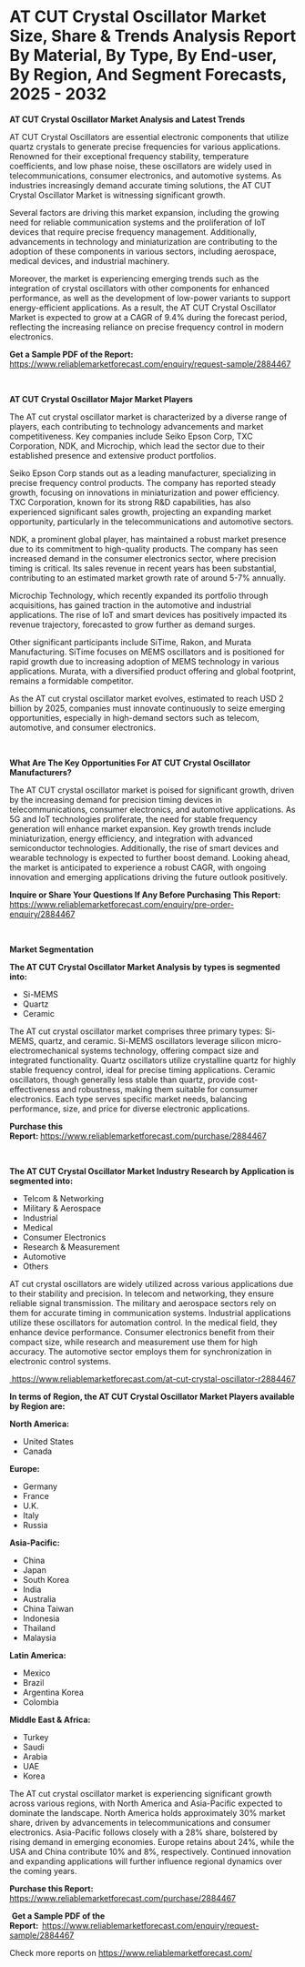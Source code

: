 <p><h1>AT CUT Crystal Oscillator Market Size, Share & Trends Analysis Report By Material, By Type, By End-user, By Region, And Segment Forecasts, 2025 - 2032</h1></p><p><strong>AT CUT Crystal Oscillator Market Analysis and Latest Trends</strong></p>
<p><p>AT CUT Crystal Oscillators are essential electronic components that utilize quartz crystals to generate precise frequencies for various applications. Renowned for their exceptional frequency stability, temperature coefficients, and low phase noise, these oscillators are widely used in telecommunications, consumer electronics, and automotive systems. As industries increasingly demand accurate timing solutions, the AT CUT Crystal Oscillator Market is witnessing significant growth.</p><p>Several factors are driving this market expansion, including the growing need for reliable communication systems and the proliferation of IoT devices that require precise frequency management. Additionally, advancements in technology and miniaturization are contributing to the adoption of these components in various sectors, including aerospace, medical devices, and industrial machinery.</p><p>Moreover, the market is experiencing emerging trends such as the integration of crystal oscillators with other components for enhanced performance, as well as the development of low-power variants to support energy-efficient applications. As a result, the AT CUT Crystal Oscillator Market is expected to grow at a CAGR of 9.4% during the forecast period, reflecting the increasing reliance on precise frequency control in modern electronics.</p></p>
<p><strong>Get a Sample PDF of the Report:&nbsp;</strong> <a href="https://www.reliablemarketforecast.com/enquiry/request-sample/2884467?utm_campaign=2724&utm_medium=2&utm_source=Github&utm_content=ia&utm_term=13032025&utm_id=at-cut-crystal-oscillator">https://www.reliablemarketforecast.com/enquiry/request-sample/2884467</a></p>
<p>&nbsp;</p>
<p><strong>AT CUT Crystal Oscillator Major Market Players</strong></p>
<p><p>The AT cut crystal oscillator market is characterized by a diverse range of players, each contributing to technology advancements and market competitiveness. Key companies include Seiko Epson Corp, TXC Corporation, NDK, and Microchip, which lead the sector due to their established presence and extensive product portfolios.</p><p>Seiko Epson Corp stands out as a leading manufacturer, specializing in precise frequency control products. The company has reported steady growth, focusing on innovations in miniaturization and power efficiency. TXC Corporation, known for its strong R&D capabilities, has also experienced significant sales growth, projecting an expanding market opportunity, particularly in the telecommunications and automotive sectors.</p><p>NDK, a prominent global player, has maintained a robust market presence due to its commitment to high-quality products. The company has seen increased demand in the consumer electronics sector, where precision timing is critical. Its sales revenue in recent years has been substantial, contributing to an estimated market growth rate of around 5-7% annually.</p><p>Microchip Technology, which recently expanded its portfolio through acquisitions, has gained traction in the automotive and industrial applications. The rise of IoT and smart devices has positively impacted its revenue trajectory, forecasted to grow further as demand surges.</p><p>Other significant participants include SiTime, Rakon, and Murata Manufacturing. SiTime focuses on MEMS oscillators and is positioned for rapid growth due to increasing adoption of MEMS technology in various applications. Murata, with a diversified product offering and global footprint, remains a formidable competitor.</p><p>As the AT cut crystal oscillator market evolves, estimated to reach USD 2 billion by 2025, companies must innovate continuously to seize emerging opportunities, especially in high-demand sectors such as telecom, automotive, and consumer electronics.</p></p>
<p>&nbsp;</p>
<p><strong>What Are The Key Opportunities For AT CUT Crystal Oscillator Manufacturers?</strong></p>
<p><p>The AT CUT crystal oscillator market is poised for significant growth, driven by the increasing demand for precision timing devices in telecommunications, consumer electronics, and automotive applications. As 5G and IoT technologies proliferate, the need for stable frequency generation will enhance market expansion. Key growth trends include miniaturization, energy efficiency, and integration with advanced semiconductor technologies. Additionally, the rise of smart devices and wearable technology is expected to further boost demand. Looking ahead, the market is anticipated to experience a robust CAGR, with ongoing innovation and emerging applications driving the future outlook positively.</p></p>
<p><strong>Inquire or Share Your Questions If Any Before Purchasing This Report:</strong> <a href="https://www.reliablemarketforecast.com/enquiry/pre-order-enquiry/2884467?utm_campaign=2724&utm_medium=2&utm_source=Github&utm_content=ia&utm_term=13032025&utm_id=at-cut-crystal-oscillator">https://www.reliablemarketforecast.com/enquiry/pre-order-enquiry/2884467</a></p>
<p>&nbsp;</p>
<p><strong>Market Segmentation</strong></p>
<p><strong>The AT CUT Crystal Oscillator Market Analysis by types is segmented into:</strong></p>
<p><ul><li>Si-MEMS</li><li>Quartz</li><li>Ceramic</li></ul></p>
<p><p>The AT cut crystal oscillator market comprises three primary types: Si-MEMS, quartz, and ceramic. Si-MEMS oscillators leverage silicon micro-electromechanical systems technology, offering compact size and integrated functionality. Quartz oscillators utilize crystalline quartz for highly stable frequency control, ideal for precise timing applications. Ceramic oscillators, though generally less stable than quartz, provide cost-effectiveness and robustness, making them suitable for consumer electronics. Each type serves specific market needs, balancing performance, size, and price for diverse electronic applications.</p></p>
<p><strong>Purchase this Report:&nbsp;</strong><a href="https://www.reliablemarketforecast.com/purchase/2884467?utm_campaign=2724&utm_medium=2&utm_source=Github&utm_content=ia&utm_term=13032025&utm_id=at-cut-crystal-oscillator">https://www.reliablemarketforecast.com/purchase/2884467</a></p>
<p>&nbsp;</p>
<p><strong>The AT CUT Crystal Oscillator Market Industry Research by Application is segmented into:</strong></p>
<p><ul><li>Telcom & Networking</li><li>Military & Aerospace</li><li>Industrial</li><li>Medical</li><li>Consumer Electronics</li><li>Research & Measurement</li><li>Automotive</li><li>Others</li></ul></p>
<p><p>AT cut crystal oscillators are widely utilized across various applications due to their stability and precision. In telecom and networking, they ensure reliable signal transmission. The military and aerospace sectors rely on them for accurate timing in communication systems. Industrial applications utilize these oscillators for automation control. In the medical field, they enhance device performance. Consumer electronics benefit from their compact size, while research and measurement use them for high accuracy. The automotive sector employs them for synchronization in electronic control systems.</p></p>
<p><a href="https://www.reliablemarketforecast.com/at-cut-crystal-oscillator-r2884467?utm_campaign=2724&utm_medium=2&utm_source=Github&utm_content=ia&utm_term=13032025&utm_id=at-cut-crystal-oscillator">&nbsp;https://www.reliablemarketforecast.com/at-cut-crystal-oscillator-r2884467</a></p>
<p><strong>In terms of Region, the AT CUT Crystal Oscillator Market Players available by Region are:</strong></p>
<p>
    <p> <strong> North America: </strong>
        <ul>
            <li>United States</li>
            <li>Canada</li>
        </ul>
        </p> 
    <p> <strong> Europe: </strong>
        <ul>
            <li>Germany</li>
            <li>France</li>
            <li>U.K.</li>
            <li>Italy</li>
            <li>Russia</li>
        </ul>
        </p> 
    <p> <strong> Asia-Pacific: </strong>
        <ul>
            <li>China</li>
            <li>Japan</li>
            <li>South Korea</li>
            <li>India</li>
            <li>Australia</li>
            <li>China Taiwan</li>
            <li>Indonesia</li>
            <li>Thailand</li>
            <li>Malaysia</li>
        </ul>
        </p> 
    <p> <strong> Latin America: </strong>
        <ul>
            <li>Mexico</li>
            <li>Brazil</li>
            <li>Argentina Korea</li>
            <li>Colombia</li>
        </ul>
        </p> 
    <p> <strong> Middle East & Africa: </strong>
        <ul>
            <li>Turkey</li>
            <li>Saudi</li>
            <li>Arabia</li>
            <li>UAE</li>
            <li>Korea</li>
        </ul>
    </p>
    </p>
<p><p>The AT cut crystal oscillator market is experiencing significant growth across various regions, with North America and Asia-Pacific expected to dominate the landscape. North America holds approximately 30% market share, driven by advancements in telecommunications and consumer electronics. Asia-Pacific follows closely with a 28% share, bolstered by rising demand in emerging economies. Europe retains about 24%, while the USA and China contribute 10% and 8%, respectively. Continued innovation and expanding applications will further influence regional dynamics over the coming years.</p></p>
<p><strong>Purchase this Report: </strong><a href="https://www.reliablemarketforecast.com/purchase/2884467?utm_campaign=2724&utm_medium=2&utm_source=Github&utm_content=ia&utm_term=13032025&utm_id=at-cut-crystal-oscillator">https://www.reliablemarketforecast.com/purchase/2884467</a></p>
<p>&nbsp;<strong>Get a Sample PDF of the Report:&nbsp;&nbsp;</strong><a href="https://www.reliablemarketforecast.com/enquiry/request-sample/2884467?utm_campaign=2724&utm_medium=2&utm_source=Github&utm_content=ia&utm_term=13032025&utm_id=at-cut-crystal-oscillator">https://www.reliablemarketforecast.com/enquiry/request-sample/2884467</a></p>
<p><strong></strong></p>
<p>Check more reports on <a href="https://www.reliablemarketforecast.com/?utm_campaign=2724&utm_medium=2&utm_source=Github&utm_content=ia&utm_term=13032025&utm_id=at-cut-crystal-oscillator">https://www.reliablemarketforecast.com/</a></p>
